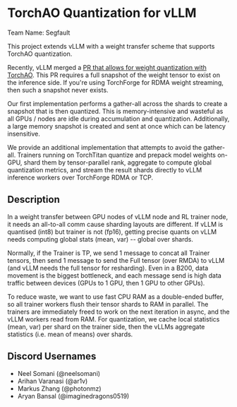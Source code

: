 # TorchAO Quantization for vLLM

Team Name: Segfault

This project extends vLLM with a weight transfer scheme that supports TorchAO quantization.

Recently, vLLM merged a [PR that allows for weight quantization with TorchAO](https://github.com/vllm-project/vllm/pull/23014). This PR requires a full snapshot of the weight tensor to exist on the inference side. If you're using TorchForge for RDMA weight streaming, then such a snapshot never exists.

Our first implementation performs a gather-all across the shards to create a snapshot that is then quantized. This is memory-intensive and wasteful as all GPUs / nodes are idle during accumulation and quantization. Additionally, a large memory snapshot is created and sent at once which can be latency insensitive.

We provide an additional implementation that attempts to avoid the gather-all. Trainers running on TorchTitan quantize and prepack model weights on-GPU, shard them by tensor-parallel rank, aggregate to compute global quantization metrics, and stream the result shards directly to vLLM inference workers over TorchForge RDMA or TCP.

## Description

In a weight transfer between GPU nodes of vLLM node and RL trainer node, it needs an all-to-all comm cause sharding layouts are different. If vLLM is quantised (int8) but trainer is not (fp16), getting precise quants on vLLM needs computing global stats (mean, var) -- global over shards.

Normally, if the Trainer is TP, we send $1$ message to concat all Trainer tensors, then send $1$ message to send the Full tensor (over RMDA) to vLLM (and vLLM needs the full tensor for resharding). Even in a B200, data movement is the biggest bottleneck, and each message send is high data traffic between devices (GPUs to $1$ GPU, then $1$ GPU to other GPUs).

To reduce waste, we want to use fast CPU RAM as a double-ended buffer, so all trainer workers flush their tensor shards to RAM in parallel. The trainers are immediately freed to work on the next iteration in async, and the vLLM workers read from RAM. For quantization, we cache local statistics (mean, var) per shard on the trainer side, then the vLLMs aggregate statistics (i.e. mean of means) over shards.

## Discord Usernames

* Neel Somani (@neelsomani)
* Arihan Varanasi (@ar1v)
* Markus Zhang (@photonmz)
* Aryan Bansal (@imaginedragons0519)
